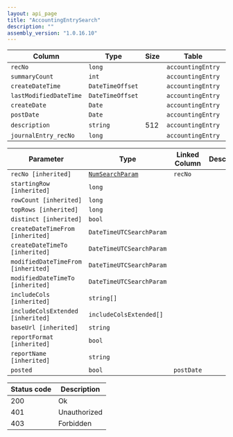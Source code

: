 ```yaml
---
layout: api_page
title: "AccountingEntrySearch"
description: ""
assembly_version: "1.0.16.10"
---
```




| Column | Type | Size | Table | Description |
| ------ | ---- | ---- | ----- | ----------- |
| `recNo` | `long` |  | `accountingEntry` | 
| `summaryCount` | `int` |  | `accountingEntry` | 
| `createDateTime` | `DateTimeOffset` |  | `accountingEntry` | 
| `lastModifiedDateTime` | `DateTimeOffset` |  | `accountingEntry` | 
| `createDate` | `Date` |  | `accountingEntry` | 
| `postDate` | `Date` |  | `accountingEntry` | 
| `description` | `string` | 512 | `accountingEntry` | 
| `journalEntry_recNo` | `long` |  | `accountingEntry` | 

| Parameter | Type | Linked Column | Description |
| --------- | ---- | ------------- | ----------- |
| `recNo [inherited]` | [`NumSearchParam`](NumSearchParam) | `recNo` | 
| `startingRow [inherited]` | `long` |  | 
| `rowCount [inherited]` | `long` |  | 
| `topRows [inherited]` | `long` |  | 
| `distinct [inherited]` | `bool` |  | 
| `createDateTimeFrom [inherited]` | `DateTimeUTCSearchParam` |  | 
| `createDateTimeTo [inherited]` | `DateTimeUTCSearchParam` |  | 
| `modifiedDateTimeFrom [inherited]` | `DateTimeUTCSearchParam` |  | 
| `modifiedDateTimeTo [inherited]` | `DateTimeUTCSearchParam` |  | 
| `includeCols [inherited]` | `string[]` |  | 
| `includeColsExtended [inherited]` | `includeColsExtended[]` |  | 
| `baseUrl [inherited]` | `string` |  | 
| `reportFormat [inherited]` | `bool` |  | 
| `reportName [inherited]` | `string` |  | 
| `posted` | `bool` | `postDate` | 

| Status code | Description |
| ----------- | ----------- |
| 200 | Ok |
| 401 | Unauthorized |
| 403 | Forbidden |


